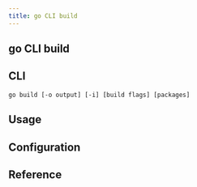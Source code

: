 ```yaml
---
title: go CLI build
---
```


## go CLI build


## CLI
```
go build [-o output] [-i] [build flags] [packages]
```

## Usage

## Configuration

## Reference



